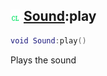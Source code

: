 ## ![client](.gitbook/assets/client.png) [Sound](./readme/Sound/README.md):play

```lua
void Sound:play()
```

Plays the sound
